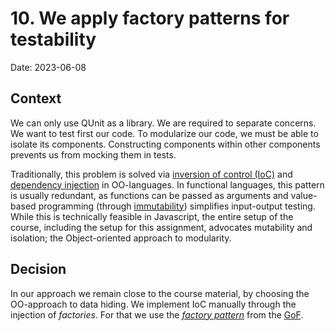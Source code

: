 # 10. We apply factory patterns for testability

Date: 2023-06-08

## Context

We can only use QUnit as a library. We are required to separate concerns. We want to test first our code. To modularize our code, we must be able to isolate its components. Constructing components within other components prevents us from mocking them in tests.

Traditionally, this problem is solved via [inversion of control (IoC)](https://en.wikipedia.org/wiki/Inversion_of_control) and [dependency injection](https://en.wikipedia.org/wiki/Dependency_injection) in OO-languages. In functional languages, this pattern is usually redundant, as functions can be passed as arguments and value-based programming (through [immutability](https://en.wikipedia.org/wiki/Immutable_object)) simplifies input-output testing. While this is technically feasible in Javascript, the entire setup of the course, including the setup for this assignment, advocates mutability and isolation; the Object-oriented approach to modularity.


## Decision

In our approach we remain close to the course material, by choosing the OO-approach to data hiding. We implement IoC manually through the injection of _factories_. For that we use the [_factory pattern_](https://en.wikipedia.org/wiki/Factory_method_pattern) from the [GoF](https://en.wikipedia.org/wiki/Design_Patterns). 

